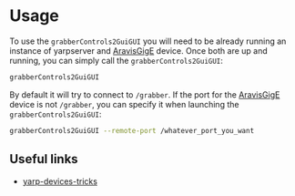 # Usage 

To use the `grabberControls2GuiGUI` you will need to be already running an instance of yarpserver and [AravisGigE](/libraries/YarpPlugins/AravisGigE) device. Once both are up and running, you can simply call the `grabberControls2GuiGUI`:

```bash
grabberControls2GuiGUI
```

By default it will try to connect to `/grabber`. If the port for the [AravisGigE](/libraries/YarpPlugins/AravisGigE) device is not `/grabber`, you can specify it when launching the `grabberControls2GuiGUI`:

```bash
grabberControls2GuiGUI --remote-port /whatever_port_you_want
```


## Useful links

* [yarp-devices-tricks](/doc/yarp-devices-tricks.md)
